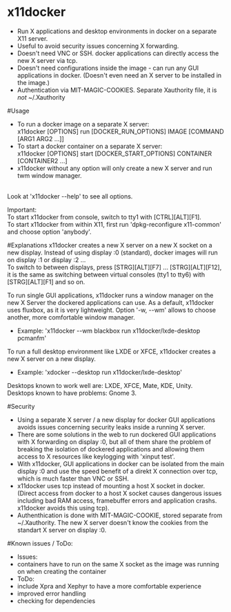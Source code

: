 # x11docker
 - Run X applications and desktop environments in docker on a separate X11 server.
 - Useful to avoid security issues concerning X forwarding.
 - Doesn't need VNC or SSH. docker applications can directly access the new X server via tcp.
 - Doesn't need configurations inside the image - can run any GUI applications in docker. (Doesn't even need an X server to be installed in the image.)
 - Authentication via MIT-MAGIC-COOKIES. Separate Xauthority file, it is _not_  ~/.Xauthority

#Usage
 - To run a docker image on a separate X server:<br>
   x11docker [OPTIONS] run [DOCKER_RUN_OPTIONS] IMAGE [COMMAND [ARG1 ARG2 ...]]<br>
 - To start a docker container on a separate X server:<br>
   x11docker [OPTIONS] start [DOCKER_START_OPTIONS] CONTAINER [CONTAINER2 ...]<br>
 - x11docker without any option will only create a new X server and run twm window manager.<br>
<br>
Look at 'x11docker --help' to see all options.<br>

Important:<br>
To start x11docker from console, switch to tty1 with [CTRL][ALT][F1].<br>
To start x11docker from within X11, first run 'dpkg-reconfigure x11-common'
and choose option 'anybody'.

#Explanations
x11docker creates a new X server on a new X socket on a new display. Instead of using
display :0 (standard), docker images will run on display :1 or display :2 ...<br>
To switch to between displays, press [STRG][ALT][F7] ... [STRG][ALT][F12], it is the
same as switching between virtual consoles (tty1 to tty6) with [STRG][ALT][F1] and so on.

To run single GUI applications, x11docker runs a window manager on the new X Server the dockered
applications can use. As a default, x11docker uses fluxbox, as it is very lightweight.
Option '-w, --wm' allows to choose another, more comfortable window manager. 
 - Example: 'x11docker --wm blackbox run x11docker/lxde-desktop pcmanfm'

To run a full desktop environment like LXDE or XFCE, x11docker creates a new X server on a new display.
 - Example: 'xdocker --desktop run x11docker/lxde-desktop'<br>

Desktops known to work well are: LXDE, XFCE, Mate, KDE, Unity.<br>
Desktops known to have problems: Gnome 3.<br>


#Security
 - Using a separate X server / a new display for docker GUI applications avoids issues concerning 
security leaks inside a running X server. 
 - There are some solutions in the web to run dockered GUI applications with X forwarding on display :0, but all of them share the problem of breaking the isolation of dockered applications and allowing them access to X resources like keylogging with 'xinput test'.
 - With x11docker, GUI applications in docker can be isolated from the main display :0 and use the speed benefit of a direkt X connection over tcp, which is much faster than VNC or SSH. 
 - x11docker uses tcp instead of mounting a host X socket in docker. (Direct access from docker to a host X socket causes dangerous issues including bad RAM access, framebuffer errors and application crashs. x11docker avoids this using tcp).
 - Authenthication is done with MIT-MAGIC-COOKIE, stored separate from ~/.Xauthority. The new X server doesn't know the cookies from the standart X server on display :0.

#Known issues / ToDo:
 - Issues:
  - containers have to run on the same X socket as the image was running on when creating the container
 - ToDo:
  - include Xpra and Xephyr to have a more comfortable experience
  - improved error handling
  - checking for dependencies
